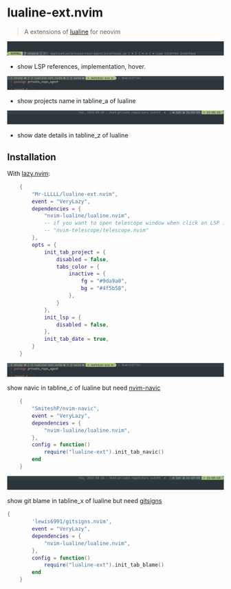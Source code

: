 # lualine-ext.nvim

> A extensions of [lualine](https://github.com/nvim-lualine/lualine.nvim)  for neovim

![Screenshot](https://github.com/Mr-LLLLL/media/blob/master/lualine-ext/lsp.png)

- show LSP references, implementation, hover.

![Screenshot](https://github.com/Mr-LLLLL/media/blob/master/lualine-ext/projects.png)

- show projects name in tabline_a of lualine

![Screenshot](https://github.com/Mr-LLLLL/media/blob/master/lualine-ext/date.png)

- show date details in tabline_z of lualine

## Installation

With [lazy.nvim](https://github.com/folk/lazy.nvim):

``` lua
    {
        "Mr-LLLLL/lualine-ext.nvim",
        event = "VeryLazy",
        dependencies = {
            "nvim-lualine/lualine.nvim",
            -- if you want to open telescope window when click on LSP info of lualine, uncomment it
            -- "nvim-telescope/telescope.nvim"
        },
        opts = {
            init_tab_project = {
                disabled = false,
                tabs_color = {
                    inactive = {
                        fg = "#9da9a0",
                        bg = "#4f5b58",
                    },
                }
            },
            init_lsp = {
                disabled = false,
            },
            init_tab_date = true,
        }
    }
```

![Screenshot](https://github.com/Mr-LLLLL/media/blob/master/lualine-ext/projects.png)

show navic in tabline_c of lualine but need [nvim-navic](https://github.com/SmiteshP/nvim-navic)

``` lua
    {
        "SmiteshP/nvim-navic",
        event = "VeryLazy",
        dependencies = {
            "nvim-lualine/lualine.nvim",
        },
        config = function()
            require("lualine-ext").init_tab_navic()
        end
    }

```

![Screenshot](https://github.com/Mr-LLLLL/media/blob/master/lualine-ext/date.png)

show git blame in tabline_x of lualine but need [gitsigns](https://github.com/lewis6991/gitsigns.nvim)

``` lua
{
        'lewis6991/gitsigns.nvim',
        event = "VeryLazy",
        dependencies = {
            "nvim-lualine/lualine.nvim",
        },
        config = function()
            require("lualine-ext").init_tab_blame()
        end
    }

```
